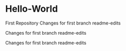 # Hello-World
First Repository
Changes for first branch readme-edits


Changes for first branch readme-edits



Changes for first branch readme-edits
